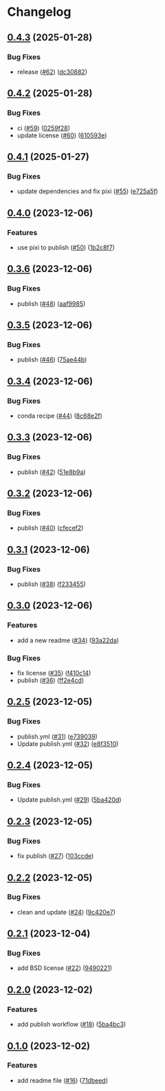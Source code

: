 # Changelog

## [0.4.3](https://github.com/gouarin/splinart-cpp/compare/v0.4.2...v0.4.3) (2025-01-28)


### Bug Fixes

* release ([#62](https://github.com/gouarin/splinart-cpp/issues/62)) ([dc30882](https://github.com/gouarin/splinart-cpp/commit/dc30882cedbaacd9dab75f50df942248d8cec4e9))

## [0.4.2](https://github.com/gouarin/splinart-cpp/compare/v0.4.1...v0.4.2) (2025-01-28)


### Bug Fixes

* ci ([#59](https://github.com/gouarin/splinart-cpp/issues/59)) ([0259f28](https://github.com/gouarin/splinart-cpp/commit/0259f289c451696151272e94998d65cd28b3cccc))
* update license ([#60](https://github.com/gouarin/splinart-cpp/issues/60)) ([610593e](https://github.com/gouarin/splinart-cpp/commit/610593efdae972c6c0f3b9cd40666d1585dbcb9e))

## [0.4.1](https://github.com/gouarin/splinart-cpp/compare/v0.4.0...v0.4.1) (2025-01-27)


### Bug Fixes

* update dependencies and fix pixi ([#55](https://github.com/gouarin/splinart-cpp/issues/55)) ([e725a5f](https://github.com/gouarin/splinart-cpp/commit/e725a5ff95024aacbe25ab0d977fece2c703a769))

## [0.4.0](https://github.com/gouarin/splinart-cpp/compare/v0.3.6...v0.4.0) (2023-12-06)


### Features

* use pixi to publish ([#50](https://github.com/gouarin/splinart-cpp/issues/50)) ([1b2c8f7](https://github.com/gouarin/splinart-cpp/commit/1b2c8f72e4bf3f23d0ff0f7414b80f25b3b9fbb6))

## [0.3.6](https://github.com/gouarin/splinart-cpp/compare/v0.3.5...v0.3.6) (2023-12-06)


### Bug Fixes

* publish ([#48](https://github.com/gouarin/splinart-cpp/issues/48)) ([aaf9985](https://github.com/gouarin/splinart-cpp/commit/aaf998591773b2a0aec745f9a566e08ef63edf74))

## [0.3.5](https://github.com/gouarin/splinart-cpp/compare/v0.3.4...v0.3.5) (2023-12-06)


### Bug Fixes

* publish ([#46](https://github.com/gouarin/splinart-cpp/issues/46)) ([75ae44b](https://github.com/gouarin/splinart-cpp/commit/75ae44b6f3bc9a62ea686d762ed9cf42de52f16c))

## [0.3.4](https://github.com/gouarin/splinart-cpp/compare/v0.3.3...v0.3.4) (2023-12-06)


### Bug Fixes

* conda recipe ([#44](https://github.com/gouarin/splinart-cpp/issues/44)) ([8c68e2f](https://github.com/gouarin/splinart-cpp/commit/8c68e2fdcec7ea05fb39ecd7e5032c006cc9b30a))

## [0.3.3](https://github.com/gouarin/splinart-cpp/compare/v0.3.2...v0.3.3) (2023-12-06)


### Bug Fixes

* publish ([#42](https://github.com/gouarin/splinart-cpp/issues/42)) ([51e8b9a](https://github.com/gouarin/splinart-cpp/commit/51e8b9a0c986b562e45ae375401c1fdb5932f645))

## [0.3.2](https://github.com/gouarin/splinart-cpp/compare/v0.3.1...v0.3.2) (2023-12-06)


### Bug Fixes

* publish ([#40](https://github.com/gouarin/splinart-cpp/issues/40)) ([cfecef2](https://github.com/gouarin/splinart-cpp/commit/cfecef203f9356860a2bc19dc69a3fb5dda84239))

## [0.3.1](https://github.com/gouarin/splinart-cpp/compare/v0.3.0...v0.3.1) (2023-12-06)


### Bug Fixes

* publish ([#38](https://github.com/gouarin/splinart-cpp/issues/38)) ([f233455](https://github.com/gouarin/splinart-cpp/commit/f2334557661a8c5317042b1cf4ab9b7175e0f4b0))

## [0.3.0](https://github.com/gouarin/splinart-cpp/compare/v0.2.5...v0.3.0) (2023-12-06)


### Features

* add a new readme ([#34](https://github.com/gouarin/splinart-cpp/issues/34)) ([93a22da](https://github.com/gouarin/splinart-cpp/commit/93a22da4f116bab59e1bc9d52c0d3f9d77d585dd))


### Bug Fixes

* fix license ([#35](https://github.com/gouarin/splinart-cpp/issues/35)) ([f410c14](https://github.com/gouarin/splinart-cpp/commit/f410c1472148e92c50d0e06ea50a424609780848))
* publish ([#36](https://github.com/gouarin/splinart-cpp/issues/36)) ([ff2e4cd](https://github.com/gouarin/splinart-cpp/commit/ff2e4cd173619b3e1fef7955ecd808684a5aaf3f))

## [0.2.5](https://github.com/gouarin/splinart-cpp/compare/v0.2.4...v0.2.5) (2023-12-05)


### Bug Fixes

* publish.yml ([#31](https://github.com/gouarin/splinart-cpp/issues/31)) ([e739039](https://github.com/gouarin/splinart-cpp/commit/e73903916a6cf77728838e7c7062f70df52990f7))
* Update publish.yml ([#32](https://github.com/gouarin/splinart-cpp/issues/32)) ([e8f3510](https://github.com/gouarin/splinart-cpp/commit/e8f351031d02bccc01c7e252b02b624e7a83c0fb))

## [0.2.4](https://github.com/gouarin/splinart-cpp/compare/v0.2.3...v0.2.4) (2023-12-05)


### Bug Fixes

* Update publish.yml ([#29](https://github.com/gouarin/splinart-cpp/issues/29)) ([5ba420d](https://github.com/gouarin/splinart-cpp/commit/5ba420d71fd3ed8b1235925c87397ae8b79272c7))

## [0.2.3](https://github.com/gouarin/splinart-cpp/compare/v0.2.2...v0.2.3) (2023-12-05)


### Bug Fixes

* fix publish ([#27](https://github.com/gouarin/splinart-cpp/issues/27)) ([103ccde](https://github.com/gouarin/splinart-cpp/commit/103ccde51b6e72e9fc3665ebdd5e8998627f6796))

## [0.2.2](https://github.com/gouarin/splinart-cpp/compare/v0.2.1...v0.2.2) (2023-12-05)


### Bug Fixes

* clean and update ([#24](https://github.com/gouarin/splinart-cpp/issues/24)) ([9c420e7](https://github.com/gouarin/splinart-cpp/commit/9c420e7d254f9e200af73752d8a1d0d1a79d29a4))

## [0.2.1](https://github.com/gouarin/splinart-cpp/compare/v0.2.0...v0.2.1) (2023-12-04)


### Bug Fixes

* add BSD license ([#22](https://github.com/gouarin/splinart-cpp/issues/22)) ([9490221](https://github.com/gouarin/splinart-cpp/commit/9490221dd468871bebbc5bf447139de43e764813))

## [0.2.0](https://github.com/gouarin/splinart-cpp/compare/v0.1.0...v0.2.0) (2023-12-02)


### Features

* add publish workflow ([#18](https://github.com/gouarin/splinart-cpp/issues/18)) ([5ba4bc3](https://github.com/gouarin/splinart-cpp/commit/5ba4bc3275922a7fac521b6ca8a93b429bb8c669))

## [0.1.0](https://github.com/gouarin/splinart-cpp/compare/v0.0.1...v0.1.0) (2023-12-02)


### Features

* add readme file ([#16](https://github.com/gouarin/splinart-cpp/issues/16)) ([71dbeed](https://github.com/gouarin/splinart-cpp/commit/71dbeed4f6362b71da103a25e35608be6c3b6d28))
